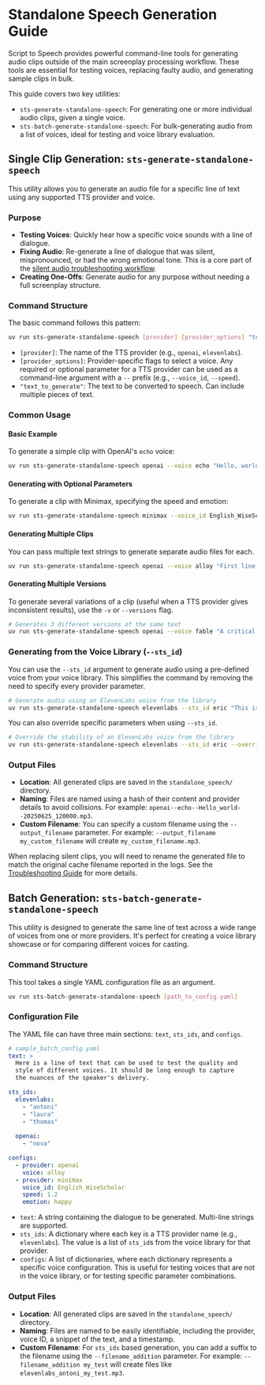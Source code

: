 # Standalone Speech Generation Guide

Script to Speech provides powerful command-line tools for generating audio clips outside of the main screenplay processing workflow. These tools are essential for testing voices, replacing faulty audio, and generating sample clips in bulk.

This guide covers two key utilities:
- `sts-generate-standalone-speech`: For generating one or more individual audio clips, given a single voice.
- `sts-batch-generate-standalone-speech`: For bulk-generating audio from a list of voices, ideal for testing and voice library evaluation.

## Single Clip Generation: `sts-generate-standalone-speech`

This utility allows you to generate an audio file for a specific line of text using any supported TTS provider and voice.

### Purpose
- **Testing Voices**: Quickly hear how a specific voice sounds with a line of dialogue.
- **Fixing Audio**: Re-generate a line of dialogue that was silent, mispronounced, or had the wrong emotional tone. This is a core part of the [silent audio troubleshooting workflow](./TROUBLESHOOTING.md#1-silent-audio-detection).
- **Creating One-Offs**: Generate audio for any purpose without needing a full screenplay structure.

### Command Structure
The basic command follows this pattern:
```bash
uv run sts-generate-standalone-speech [provider] [provider_options] "text_to_generate"
```

- `[provider]`: The name of the TTS provider (e.g., `openai`, `elevenlabs`).
- `[provider_options]`: Provider-specific flags to select a voice. Any required or optional parameter for a TTS provider can be used as a command-line argument with a `--` prefix (e.g., `--voice_id`, `--speed`).
- `"text_to_generate"`: The text to be converted to speech. Can include multiple pieces of text.

### Common Usage

#### Basic Example
To generate a simple clip with OpenAI's `echo` voice:
```bash
uv run sts-generate-standalone-speech openai --voice echo "Hello, world!"
```

#### Generating with Optional Parameters
To generate a clip with Minimax, specifying the speed and emotion:
```bash
uv run sts-generate-standalone-speech minimax --voice_id English_WiseScholar --speed 1.2 --emotion happy "A happy, fast-talking character."
```

#### Generating Multiple Clips
You can pass multiple text strings to generate separate audio files for each.
```bash
uv run sts-generate-standalone-speech openai --voice alloy "First line." "Second line."
```

#### Generating Multiple Versions
To generate several variations of a clip (useful when a TTS provider gives inconsistent results), use the `-v` or `--versions` flag.
```bash
# Generates 3 different versions of the same text
uv run sts-generate-standalone-speech openai --voice fable "A critical line of dialogue." -v 3
```

### Generating from the Voice Library (`--sts_id`)

You can use the `--sts_id` argument to generate audio using a pre-defined voice from your voice library. This simplifies the command by removing the need to specify every provider parameter.

```bash
# Generate audio using an ElevenLabs voice from the library
uv run sts-generate-standalone-speech elevenlabs --sts_id eric "This is a test."
```

You can also override specific parameters when using `--sts_id`.

```bash
# Override the stability of an ElevenLabs voice from the library
uv run sts-generate-standalone-speech elevenlabs --sts_id eric --override_param 0.6 "This is a less stable test."
```

### Output Files
- **Location**: All generated clips are saved in the `standalone_speech/` directory.
- **Naming**: Files are named using a hash of their content and provider details to avoid collisions. For example: `openai--echo--Hello_world--20250625_120000.mp3`.
- **Custom Filename**: You can specify a custom filename using the `--output_filename` parameter. For example: `--output_filename my_custom_filename` will create `my_custom_filename.mp3`.

When replacing silent clips, you will need to rename the generated file to match the original cache filename reported in the logs. See the [Troubleshooting Guide](./TROUBLESHOOTING.md) for more details.

## Batch Generation: `sts-batch-generate-standalone-speech`

This utility is designed to generate the same line of text across a wide range of voices from one or more providers. It's perfect for creating a voice library showcase or for comparing different voices for casting.

### Command Structure
This tool takes a single YAML configuration file as an argument.
```bash
uv run sts-batch-generate-standalone-speech [path_to_config.yaml]
```

### Configuration File
The YAML file can have three main sections: `text`, `sts_ids`, and `configs`.

```yaml
# sample_batch_config.yaml
text: >
  Here is a line of text that can be used to test the quality and
  style of different voices. It should be long enough to capture
  the nuances of the speaker's delivery.

sts_ids:
  elevenlabs:
    - "antoni"
    - "laura"
    - "thomas"
  
  openai:
    - "nova"

configs:
  - provider: openai
    voice: alloy
  - provider: minimax
    voice_id: English_WiseScholar
    speed: 1.2
    emotion: happy
```

- `text`: A string containing the dialogue to be generated. Multi-line strings are supported.
- `sts_ids`: A dictionary where each key is a TTS provider name (e.g., `elevenlabs`). The value is a list of `sts_id`s from the voice library for that provider.
- `configs`: A list of dictionaries, where each dictionary represents a specific voice configuration. This is useful for testing voices that are not in the voice library, or for testing specific parameter combinations.

### Output Files
- **Location**: All generated clips are saved in the `standalone_speech/` directory.
- **Naming**: Files are named to be easily identifiable, including the provider, voice ID, a snippet of the text, and a timestamp.
- **Custom Filename**: For `sts_ids` based generation, you can add a suffix to the filename using the `--filename_addition` parameter. For example: `--filename_addition my_test` will create files like `elevenlabs_antoni_my_test.mp3`.